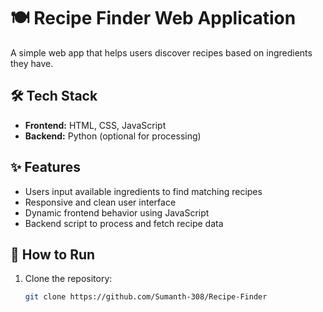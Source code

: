 # 🍽️ Recipe Finder Web Application

A simple web app that helps users discover recipes based on ingredients they have.

## 🛠️ Tech Stack
- **Frontend:** HTML, CSS, JavaScript
- **Backend:** Python (optional for processing)

## ✨ Features
- Users input available ingredients to find matching recipes
- Responsive and clean user interface
- Dynamic frontend behavior using JavaScript
- Backend script to process and fetch recipe data

## 🚀 How to Run
1. Clone the repository:
   ```bash
   git clone https://github.com/Sumanth-308/Recipe-Finder
